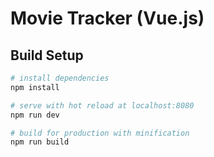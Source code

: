# Movie Tracker (Vue.js)

## Build Setup

``` bash
# install dependencies
npm install

# serve with hot reload at localhost:8080
npm run dev

# build for production with minification
npm run build

